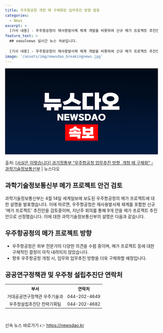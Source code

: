 ```yaml
---
title: 우주항공청 개청 때 구체화된 업무추진 방향 발표
categories:
  - News
excerpt: >
  [기사 내용] - 우주항공청이 재사용발사체 체계 개발을 비롯하여 신규 메가 프로젝트 추진안을 검토하고 있으며…
feature_text: >
  ## seoulnews 실시간 뉴스 속보입니다.

  [기사 내용] - 우주항공청이 재사용발사체 체계 개발을 비롯하여 신규 메가 프로젝트 추진안을 검토하고 있으며…
image: '/assets/img/newsdao_breakingnews.jpg'
---
```


![뉴스다오 속보](/assets/img/newsdao_breakingnews.jpg)

<p>출처: <a href="https://newsdao.kr/3593" rel="dofollow">[사실은 이렇습니다] 과기정통부 “우주항공청 업무추진 방향, 개청 때 구체화” - 과학기술정보통신부</a> | 뉴스다오</p>

<h2 data-ke-size="size26">과학기술정보통신부 메가 프로젝트 안건 검토</h2>
과학기술정보통신부는 4월 14일 세계일보에 보도된 우주항공청의 메가 프로젝트에 대한 설명을 발표했습니다. 이에 따르면, 우주항공청은 재사용발사체 체계를 포함한 신규 '메가 프로젝트' 추진안을 검토중이며, 지난주 회의를 통해 9개 안을 메가 프로젝트 추진안으로 선정했습니다. 이에 대한 과학기술정보통신부의 설명은 다음과 같습니다.

<h2 data-ke-size="size26">우주항공청의 메가 프로젝트 방향</h2>
<ul>
  <li>우주항공청은 외부 전문가의 다양한 의견을 수렴 중이며, 메가 프로젝트 등에 대한 구체적인 결정이 아직 내려지지 않았습니다.</li>
  <li>향후 우주항공청 개청 시, 임무와 업무추진 방향을 더욱 구체화할 예정입니다.</li>
</ul>

<h2 data-ke-size="size26">공공연구정책관 및 우주청 설립추진단 연락처</h2>
<table>
  <tr>
    <th>부서</th>
    <th>연락처</th>
  </tr>
  <tr>
    <td style="text-align: center;">거대공공연구정책관 우주기술과</td>
    <td style="text-align: center;">044-202-4649</td>
  </tr>
  <tr>
    <td style="text-align: center;">우주청설립추진단 전략기획팀</td>
    <td style="text-align: center;">044-202-4682</td>
  </tr>
</table>

<p data-ke-size="size16">&nbsp;</p> 

신속 뉴스 바로가기 👉 <a href="https://newsdao.kr" rel="dofollow">https://newsdao.kr</a>


